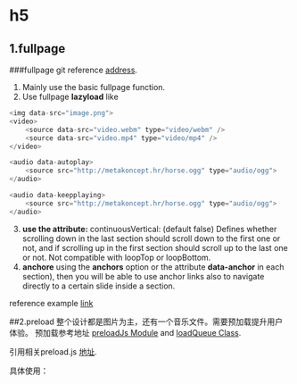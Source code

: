 # h5
## 1.fullpage
###fullpage git reference [address](https://github.com/alvarotrigo/fullPage.js).

1. Mainly use the basic fullpage function.
2. Use fullpage **lazyload** 
like 
```javascript
<img data-src="image.png">
<video>
    <source data-src="video.webm" type="video/webm" />
    <source data-src="video.mp4" type="video/mp4" />
</video>
```
```javascript
<audio data-autoplay>
    <source src="http://metakoncept.hr/horse.ogg" type="audio/ogg">
</audio>
```
```javascript
<audio data-keepplaying>
    <source src="http://metakoncept.hr/horse.ogg" type="audio/ogg">
</audio>
```
3. **use the attribute:**
continuousVertical: (default false) Defines whether scrolling down in the last section should scroll down to the first one or not, and if scrolling up in the first section should scroll up to the last one or not. Not compatible with loopTop or loopBottom.
4. **anchore**
using the **anchors** option or the attribute **data-anchor** in each section), then you will be able to use anchor links also to navigate directly to a certain slide inside a section.

reference example [link]( http://alvarotrigo.com/fullPage/#secondPage/2 )


##2.preload
整个设计都是图片为主，还有一个音乐文件。需要预加载提升用户体验。
预加载参考地址 [preloadJs Module](http://createjs.com/docs/preloadjs/modules/PreloadJS.html) and [loadQueue Class](http://createjs.com/docs/preloadjs/classes/LoadQueue.html#method_loadFile).

引用相关preload.js [地址](https://code.createjs.com/preloadjs-0.6.2.min.js).

具体使用：
